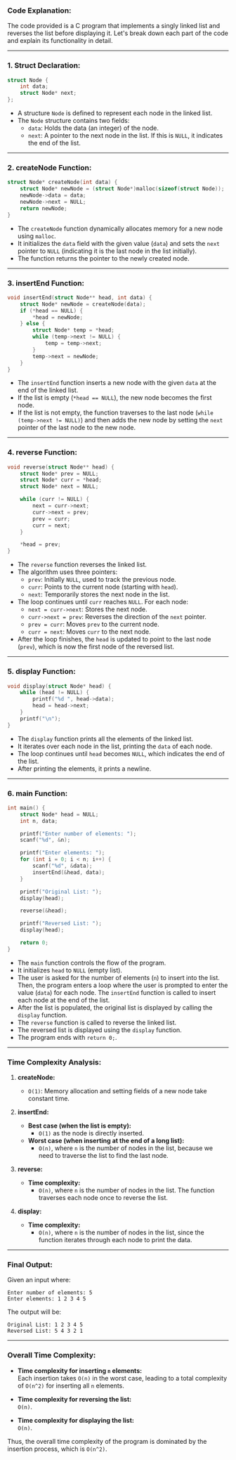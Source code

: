 ### Code Explanation:

The code provided is a C program that implements a singly linked list and reverses the list before displaying it. Let's break down each part of the code and explain its functionality in detail.

---

### 1. **Struct Declaration:**

```c
struct Node {
    int data;
    struct Node* next;
};
```

- A structure `Node` is defined to represent each node in the linked list.
- The `Node` structure contains two fields:
  - `data`: Holds the data (an integer) of the node.
  - `next`: A pointer to the next node in the list. If this is `NULL`, it indicates the end of the list.

---

### 2. **createNode Function:**

```c
struct Node* createNode(int data) {
    struct Node* newNode = (struct Node*)malloc(sizeof(struct Node));
    newNode->data = data;
    newNode->next = NULL;
    return newNode;
}
```

- The `createNode` function dynamically allocates memory for a new node using `malloc`.
- It initializes the `data` field with the given value (`data`) and sets the `next` pointer to `NULL` (indicating it is the last node in the list initially).
- The function returns the pointer to the newly created node.

---

### 3. **insertEnd Function:**

```c
void insertEnd(struct Node** head, int data) {
    struct Node* newNode = createNode(data);
    if (*head == NULL) {
        *head = newNode;
    } else {
        struct Node* temp = *head;
        while (temp->next != NULL) {
            temp = temp->next;
        }
        temp->next = newNode;
    }
}
```

- The `insertEnd` function inserts a new node with the given `data` at the end of the linked list.
- If the list is empty (`*head == NULL`), the new node becomes the first node.
- If the list is not empty, the function traverses to the last node (`while (temp->next != NULL)`) and then adds the new node by setting the `next` pointer of the last node to the new node.

---

### 4. **reverse Function:**

```c
void reverse(struct Node** head) {
    struct Node* prev = NULL;
    struct Node* curr = *head;
    struct Node* next = NULL;

    while (curr != NULL) {
        next = curr->next;
        curr->next = prev;
        prev = curr;
        curr = next;
    }

    *head = prev;
}
```

- The `reverse` function reverses the linked list.
- The algorithm uses three pointers: 
  - `prev`: Initially `NULL`, used to track the previous node.
  - `curr`: Points to the current node (starting with `head`).
  - `next`: Temporarily stores the next node in the list.
- The loop continues until `curr` reaches `NULL`. For each node:
  - `next = curr->next`: Stores the next node.
  - `curr->next = prev`: Reverses the direction of the `next` pointer.
  - `prev = curr`: Moves `prev` to the current node.
  - `curr = next`: Moves `curr` to the next node.
- After the loop finishes, the `head` is updated to point to the last node (`prev`), which is now the first node of the reversed list.

---

### 5. **display Function:**

```c
void display(struct Node* head) {
    while (head != NULL) {
        printf("%d ", head->data);
        head = head->next;
    }
    printf("\n");
}
```

- The `display` function prints all the elements of the linked list.
- It iterates over each node in the list, printing the `data` of each node.
- The loop continues until `head` becomes `NULL`, which indicates the end of the list.
- After printing the elements, it prints a newline.

---

### 6. **main Function:**

```c
int main() {
    struct Node* head = NULL;
    int n, data;

    printf("Enter number of elements: ");
    scanf("%d", &n);

    printf("Enter elements: ");
    for (int i = 0; i < n; i++) {
        scanf("%d", &data);
        insertEnd(&head, data);
    }

    printf("Original List: ");
    display(head);

    reverse(&head);

    printf("Reversed List: ");
    display(head);

    return 0;
}
```

- The `main` function controls the flow of the program.
- It initializes `head` to `NULL` (empty list).
- The user is asked for the number of elements (`n`) to insert into the list. Then, the program enters a loop where the user is prompted to enter the value (`data`) for each node. The `insertEnd` function is called to insert each node at the end of the list.
- After the list is populated, the original list is displayed by calling the `display` function.
- The `reverse` function is called to reverse the linked list.
- The reversed list is displayed using the `display` function.
- The program ends with `return 0;`.

---

### Time Complexity Analysis:

1. **createNode:**  
   - `O(1)`: Memory allocation and setting fields of a new node take constant time.

2. **insertEnd:**  
   - **Best case (when the list is empty):**  
     - `O(1)` as the node is directly inserted.
   - **Worst case (when inserting at the end of a long list):**  
     - `O(n)`, where `n` is the number of nodes in the list, because we need to traverse the list to find the last node.

3. **reverse:**  
   - **Time complexity:**  
     - `O(n)`, where `n` is the number of nodes in the list. The function traverses each node once to reverse the list.

4. **display:**  
   - **Time complexity:**  
     - `O(n)`, where `n` is the number of nodes in the list, since the function iterates through each node to print the data.

---

### Final Output:

Given an input where:
```
Enter number of elements: 5
Enter elements: 1 2 3 4 5
```

The output will be:
```
Original List: 1 2 3 4 5
Reversed List: 5 4 3 2 1
```

---

### Overall Time Complexity:

- **Time complexity for inserting `n` elements:**  
  Each insertion takes `O(n)` in the worst case, leading to a total complexity of `O(n^2)` for inserting all `n` elements.

- **Time complexity for reversing the list:**  
  `O(n)`.

- **Time complexity for displaying the list:**  
  `O(n)`.

Thus, the overall time complexity of the program is dominated by the insertion process, which is `O(n^2)`.